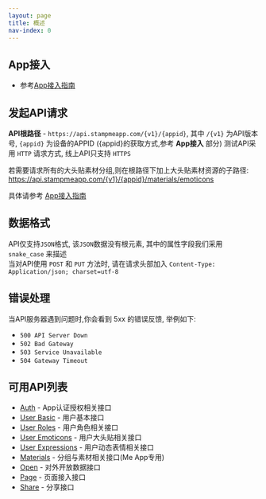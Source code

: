 ```yaml
---
layout: page
title: 概述
nav-index: 0
---
```

App接入
----------------

* 参考[App接入指南](/app/link/)

发起API请求
----------------

**API根路径** - `https://api.stampmeapp.com/{v1}/{appid}`, 其中 `/{v1}` 为API版本号, `{appid}` 为设备的APPID
({appid}的获取方式,参考 **App接入** 部分) 
测试API采用 `HTTP` 请求方式, 线上API只支持 `HTTPS`  

若需要请求所有的大头贴素材分组,则在根路径下加上大头贴素材资源的子路径:   https://api.stampmeapp.com/{v1}/{appid}/materials/emoticons

具体请参考 [App接入指南](/app/link/)


数据格式
-----------------

API仅支持`JSON`格式, 该`JSON`数据没有根元素, 其中的属性字段我们采用 `snake_case` 来描述  
当对API使用 `POST` 和 `PUT` 方法时, 请在请求头部加入 `Content-Type: Application/json; charset=utf-8`  


错误处理
---------------

当API服务器遇到问题时,你会看到 5xx 的错误反馈, 举例如下:  

* `500 API Server Down`  
* `502 Bad Gateway`  
* `503 Service Unavailable`  
* `504 Gateway Timeout`  

可用API列表
-----------------

* [Auth](/app/auth/) - App认证授权相关接口
* [User Basic](/user/basic/) - 用户基本接口
* [User Roles](/user/roles/) - 用户角色相关接口
* [User Emoticons](/user/emoticons/) - 用户大头贴相关接口
* [User Expressions](/user/expressions/) - 用户动态表情相关接口
* [Materials](/materials/) - 分组与素材相关接口(Me App专用)
* [Open](/open/) - 对外开放数据接口
* [Page](/page/) - 页面接入接口
* [Share](/share/) - 分享接口

